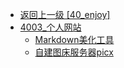 - [返回上一级 [40_enjoy]](40_enjoy/)
- [4003_个人网站](40_enjoy/4003_个人网站/)
  - [Markdown美化工具](40_enjoy/4003_个人网站/Markdown美化工具.md)
  - [自建图床服务器picx](40_enjoy/4003_个人网站/自建图床服务器picx.md)
